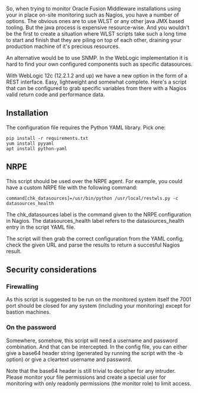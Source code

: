 So, when trying to monitor Oracle Fusion Middleware installations using your in place on-site monitoring such as Nagios, you have a number of options. The obvious ones are to use WLST or any other java JMX based tooling. 
But the java process is expensive resource-wise. And you wouldn't be the first to create a situation where WLST scripts take such a long time to start and finish that they are piling on top of each other, draining your production machine of it's precious resources. 

An alternative would be to use SNMP. In the WebLogic implementation it is hard to find your own configured components such as specific datasources. 

With WebLogic 12c (12.2.1.2 and up) we have a new option in the form of a REST interface. Easy, lightweight and somewhat complete. Here's a script that can be configured to grab specific variables from there with a Nagios valid return code and performance data.  

## Installation
The configuration file requires the Python YAML library. Pick one: 
``` 
pip install -r requirements.txt
yum install pyyaml
apt install python-yaml
``` 
## NRPE
This script should be used over the NRPE agent. For example, you could have a custom NRPE file with the following command:

```
command[chk_datasources]=/usr/bin/python /usr/local/restwls.py -c datasources_health
```
The chk_datasources label is the command given to the NRPE configuration in Nagios. The datasources_health label refers to the datasources_health entry in the script YAML file.

The script will then grab the correct configuration from the YAML config, check the given URL and parse the results to return a succesful Nagios result. 
  

## Security considerations
### Firewalling
As this script is suggested to be run on the monitored system itself the 7001 port should be closed for any system (including your monitoring) except for bastion machines.

### On the password 
Somewhere, somehow, this script will need a username and password combination. And that can be intercepted. In the config file, you can either give a base64 header string (generated by running the script with the -b option) or give a cleartext username and password. 

Note that the base64 header is still trivial to decipher for any intruder. Please monitor your file permissions and create a special user for monitoring with only readonly permissions (the monitor role) to limit access.   

